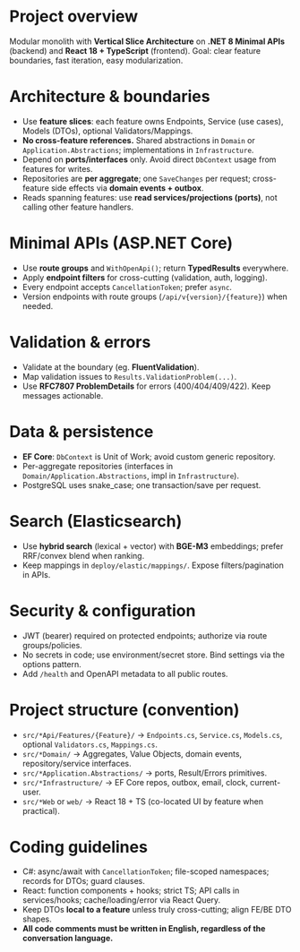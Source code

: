 # Project overview
Modular monolith with **Vertical Slice Architecture** on **.NET 8 Minimal APIs** (backend) and **React 18 + TypeScript** (frontend). Goal: clear feature boundaries, fast iteration, easy modularization.

# Architecture & boundaries
- Use **feature slices**: each feature owns Endpoints, Service (use cases), Models (DTOs), optional Validators/Mappings.
- **No cross-feature references.** Shared abstractions in `Domain` or `Application.Abstractions`; implementations in `Infrastructure`.
- Depend on **ports/interfaces** only. Avoid direct `DbContext` usage from features for writes.
- Repositories are **per aggregate**; one `SaveChanges` per request; cross-feature side effects via **domain events + outbox**.
- Reads spanning features: use **read services/projections (ports)**, not calling other feature handlers.

# Minimal APIs (ASP.NET Core)
- Use **route groups** and `WithOpenApi()`; return **TypedResults** everywhere.
- Apply **endpoint filters** for cross-cutting (validation, auth, logging).
- Every endpoint accepts `CancellationToken`; prefer `async`.
- Version endpoints with route groups (`/api/v{version}/{feature}`) when needed.

# Validation & errors
- Validate at the boundary (eg. **FluentValidation**).
- Map validation issues to `Results.ValidationProblem(...)`.
- Use **RFC7807 ProblemDetails** for errors (400/404/409/422). Keep messages actionable.

# Data & persistence
- **EF Core**: `DbContext` is Unit of Work; avoid custom generic repository.
- Per-aggregate repositories (interfaces in `Domain/Application.Abstractions`, impl in `Infrastructure`).
- PostgreSQL uses snake_case; one transaction/save per request.

# Search (Elasticsearch)
- Use **hybrid search** (lexical + vector) with **BGE-M3** embeddings; prefer RRF/convex blend when ranking.
- Keep mappings in `deploy/elastic/mappings/`. Expose filters/pagination in APIs.

# Security & configuration
- JWT (bearer) required on protected endpoints; authorize via route groups/policies.
- No secrets in code; use environment/secret store. Bind settings via the options pattern.
- Add `/health` and OpenAPI metadata to all public routes.

# Project structure (convention)
- `src/*Api/Features/{Feature}/` → `Endpoints.cs`, `Service.cs`, `Models.cs`, optional `Validators.cs`, `Mappings.cs`.
- `src/*Domain/` → Aggregates, Value Objects, domain events, repository/service interfaces.
- `src/*Application.Abstractions/` → ports, Result/Errors primitives.
- `src/*Infrastructure/` → EF Core repos, outbox, email, clock, current-user.
- `src/*Web` or `web/` → React 18 + TS (co-located UI by feature when practical).

# Coding guidelines
- C#: async/await with `CancellationToken`; file-scoped namespaces; records for DTOs; guard clauses.
- React: function components + hooks; strict TS; API calls in services/hooks; cache/loading/error via React Query.
- Keep DTOs **local to a feature** unless truly cross-cutting; align FE/BE DTO shapes.
- **All code comments must be written in English, regardless of the conversation language.**
